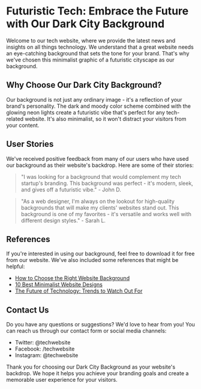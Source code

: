 <!--font:Orbitron-->

# Futuristic Tech: Embrace the Future with Our Dark City Background

Welcome to our tech website, where we provide the latest news and insights on all things technology. We understand that a great website needs an eye-catching background that sets the tone for your brand. That's why we've chosen this minimalist graphic of a futuristic cityscape as our background.

## Why Choose Our Dark City Background?

Our background is not just any ordinary image - it's a reflection of your brand's personality. The dark and moody color scheme combined with the glowing neon lights create a futuristic vibe that's perfect for any tech-related website. It's also minimalist, so it won't distract your visitors from your content.

## User Stories

We've received positive feedback from many of our users who have used our background as their website's backdrop. Here are some of their stories:

> "I was looking for a background that would complement my tech startup's branding. This background was perfect - it's modern, sleek, and gives off a futuristic vibe." - John D.

> "As a web designer, I'm always on the lookout for high-quality backgrounds that will make my clients' websites stand out. This background is one of my favorites - it's versatile and works well with different design styles." - Sarah L.

## References

If you're interested in using our background, feel free to download it for free from our website. We've also included some references that might be helpful:

- [How to Choose the Right Website Background](#)
- [10 Best Minimalist Website Designs](#)
- [The Future of Technology: Trends to Watch Out For](#)

## Contact Us

Do you have any questions or suggestions? We'd love to hear from you! You can reach us through our contact form or social media channels:

- Twitter: @techwebsite
- Facebook: /techwebsite
- Instagram: @techwebsite

Thank you for choosing our Dark City Background as your website's backdrop. We hope it helps you achieve your branding goals and create a memorable user experience for your visitors.

<!--

Write me content for website with wallpaper which alt text is:

"A minimalist graphic of a futuristic cityscape, with glowing neon lights and a dark and moody color scheme."

The name/title of the page should not be 1:1 copy of the alt text but rather a real content of the website which is using this wallpaper.

- Use markdown format 
- Start with heading
- Heading should be short and concise
- The content should look like a real website 
- The website should not be about the wallpaper, wallpaper is just a related background
- Heading should be contain work "wallpaper" or "background"
- Include real sections like references, contact, user stories, etc. use things relevant to the page purpose.
- Feel free to use structure like headings, bullets, numbering, blockquotes, paragraphs, horizontal lines, etc.
- You can use formatting like bold or _italic_
- You can include UTF-8 emojis
- Links should be only #hash anchors (and you can refer to the document itself)
- Do not include images


---


# Dark City Wallpaper: A Futuristic Background for Your Tech Website

Welcome to our tech website, where we provide the latest news and insights on all things technology. We understand that a great website needs an eye-catching background, which is why we've chosen this minimalist graphic of a futuristic cityscape as our wallpaper.

## Why Choose Our Dark City Wallpaper?

Our wallpaper is not just any ordinary background - it's a reflection of your brand's personality. The dark and moody color scheme combined with the glowing neon lights create a futuristic vibe that's perfect for any tech-related website. It's also minimalist, so it won't distract your visitors from your content.

## User Stories

We've received positive feedback from many of our users who have used our wallpaper as their website background. Here are some of their stories:

> "I was looking for a background that would complement my tech startup's branding. This wallpaper was perfect - it's modern, sleek, and gives off a futuristic vibe." - John D.

> "As a web designer, I'm always on the lookout for high-quality backgrounds that will make my clients' websites stand out. This wallpaper is one of my favorites - it's versatile and works well with different design styles." - Sarah L.

## References

If you're interested in using our wallpaper, feel free to download it for free from our website. We've also included some references that might be helpful:

- [How to Choose the Right Website Background](#)
- [10 Best Minimalist Website Designs](#)
- [The Future of Technology: Trends to Watch Out For](#)

## Contact Us

Do you have any questions or suggestions? We'd love to hear from you! You can reach us through our contact form or social media channels:

- Twitter: @techwebsite
- Facebook: /techwebsite
- Instagram: @techwebsite

Thank you for choosing our Dark City Wallpaper as your website background. We hope it helps you achieve your branding goals and create a memorable user experience for your visitors.


---


Heading should not include word "wallpaper". The website should not be about the wallpaper itself, wallpaper is just a related background, rewrite whole content.


---


# Futuristic Tech: Embrace the Future with Our Dark City Background

Welcome to our tech website, where we provide the latest news and insights on all things technology. We understand that a great website needs an eye-catching background that sets the tone for your brand. That's why we've chosen this minimalist graphic of a futuristic cityscape as our background.

## Why Choose Our Dark City Background?

Our background is not just any ordinary image - it's a reflection of your brand's personality. The dark and moody color scheme combined with the glowing neon lights create a futuristic vibe that's perfect for any tech-related website. It's also minimalist, so it won't distract your visitors from your content.

## User Stories

We've received positive feedback from many of our users who have used our background as their website's backdrop. Here are some of their stories:

> "I was looking for a background that would complement my tech startup's branding. This background was perfect - it's modern, sleek, and gives off a futuristic vibe." - John D.

> "As a web designer, I'm always on the lookout for high-quality backgrounds that will make my clients' websites stand out. This background is one of my favorites - it's versatile and works well with different design styles." - Sarah L.

## References

If you're interested in using our background, feel free to download it for free from our website. We've also included some references that might be helpful:

- [How to Choose the Right Website Background](#)
- [10 Best Minimalist Website Designs](#)
- [The Future of Technology: Trends to Watch Out For](#)

## Contact Us

Do you have any questions or suggestions? We'd love to hear from you! You can reach us through our contact form or social media channels:

- Twitter: @techwebsite
- Facebook: /techwebsite
- Instagram: @techwebsite

Thank you for choosing our Dark City Background as your website's backdrop. We hope it helps you achieve your branding goals and create a memorable user experience for your visitors.

-->

